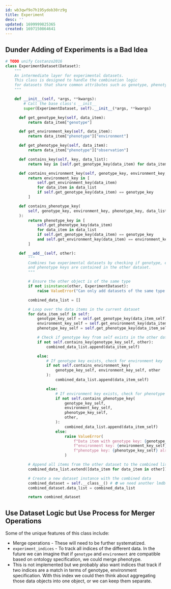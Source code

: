 ```yaml
---
id: wb3qwf9o7h195ydob30rz9g
title: Experiment
desc: ''
updated: 1699999825365
created: 1697150864641
---
```

## Dunder Adding of Experiments is a Bad Idea

```python
# TODO unify Costanzo2016
class ExperimentDataset(Dataset):
    """
    An intermediate layer for experimental datasets.
    This class is designed to handle the combination logic
    for datasets that share common attributes such as genotype, phenotype, and environment.
    """

    def __init__(self, *args, **kwargs):
        # Call the base class's __init__
        super(ExperimentDataset, self).__init__(*args, **kwargs)

      def get_genotype_key(self, data_item):
          return data_item["genotype"]

      def get_environment_key(self, data_item):
          return data_item["phenotype"]["environment"]

      def get_phenotype_key(self, data_item):
          return data_item["phenotype"]["observation"]

      def contains_key(self, key, data_list):
          return key in [self.get_genotype_key(data_item) for data_item in data_list]

      def contains_environment_key(self, genotype_key, environment_key, data_list):
          return environment_key in [
              self.get_environment_key(data_item)
              for data_item in data_list
              if self.get_genotype_key(data_item) == genotype_key
          ]

      def contains_phenotype_key(
          self, genotype_key, environment_key, phenotype_key, data_list
      ):
          return phenotype_key in [
              self.get_phenotype_key(data_item)
              for data_item in data_list
              if self.get_genotype_key(data_item) == genotype_key
              and self.get_environment_key(data_item) == environment_key
          ]

      def __add__(self, other):
          """
          Combines two experimental datasets by checking if genotype, environment,
          and phenotype keys are contained in the other dataset.
          """

          # Ensure the other object is of the same type
          if not isinstance(other, ExperimentDataset):
              raise ValueError("Can only add datasets of the same type.")

          combined_data_list = []

          # Loop over the data items in the current dataset
          for data_item_self in self:
              genotype_key_self = self.get_genotype_key(data_item_self)
              environment_key_self = self.get_environment_key(data_item_self)
              phenotype_key_self = self.get_phenotype_key(data_item_self)

              # Check if genotype key from self exists in the other dataset
              if not self.contains_key(genotype_key_self, other):
                  combined_data_list.append(data_item_self)

              else:
                  # If genotype key exists, check for environment key
                  if not self.contains_environment_key(
                      genotype_key_self, environment_key_self, other
                  ):
                      combined_data_list.append(data_item_self)

                  else:
                      # If environment key exists, check for phenotype key
                      if not self.contains_phenotype_key(
                          genotype_key_self,
                          environment_key_self,
                          phenotype_key_self,
                          other,
                      ):
                          combined_data_list.append(data_item_self)
                      else:
                          raise ValueError(
                              f"Data item with genotype key: {genotype_key_self}, "
                              f"environment key: {environment_key_self}, and "
                              f"phenotype key: {phenotype_key_self} already exists in the other dataset."
                          )

          # Append all items from the other dataset to the combined list
          combined_data_list.extend([data_item for data_item in other])

          # Create a new dataset instance with the combined data
          combined_dataset = self.__class__() # ⛔️ we need another lmdb, because the merging could potentially take long.
          combined_dataset.data_list = combined_data_list

          return combined_dataset
```

## Use Dataset Logic but Use Process for Merger Operations

Some of the unique features of this class include:

- Merge operations - These will need to be further systematized.
- `experiment_indices` - To track all indices of the different data. In the future we can imagine that if `genotype` and `environment` are compatible based on ontology specification, we could merge phenotype.
- This is not implemented but we probably also want indices that track if two indices are a match in terms of genotype, environment specification. With this index we could then think about aggregating those data objects into one object, or we can keep them separate.
